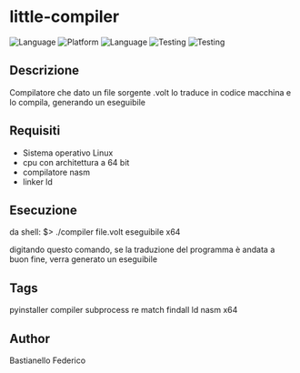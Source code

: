 # little-compiler

![Language](https://img.shields.io/badge/Spellcheck-Pass-green?style=flat)  ![Platform](https://img.shields.io/badge/OS%20platform%20supported-Linux-green?style=flat) ![Language](https://img.shields.io/badge/Language-Python-yellowgreen?style=flat) ![Testing](https://img.shields.io/badge/PEP8%20CheckOnline-Passing-green)  ![Testing](https://img.shields.io/badge/Test-Pass-green)

## Descrizione 
Compilatore che dato un file sorgente .volt lo traduce in codice macchina e lo compila, generando un eseguibile

## Requisiti
- Sistema operativo Linux
- cpu con architettura a 64 bit
- compilatore nasm
- linker ld

## Esecuzione
da shell:
 $> ./compiler file.volt eseguibile x64

digitando questo comando, se la traduzione del programma è andata a buon fine, verra generato un eseguibile

## Tags
pyinstaller compiler subprocess re match findall ld nasm x64

## Author
Bastianello Federico
